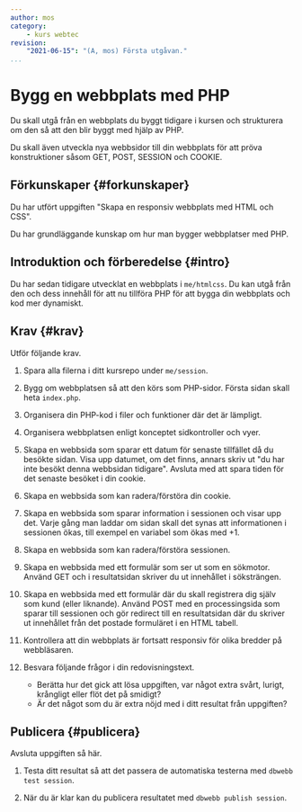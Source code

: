 ```yaml
---
author: mos
category:
    - kurs webtec
revision:
    "2021-06-15": "(A, mos) Första utgåvan."
...
```

Bygg en webbplats med PHP
===================================

Du skall utgå från en webbplats du byggt tidigare i kursen och strukturera om den så att den blir byggt med hjälp av PHP.

Du skall även utveckla nya webbsidor till din webbplats för att pröva konstruktioner såsom GET, POST, SESSION och COOKIE.

<!--more-->



Förkunskaper {#forkunskaper}
-----------------------

Du har utfört uppgiften "Skapa en responsiv webbplats med HTML och CSS".

Du har grundläggande kunskap om hur man bygger webbplatser med PHP.



<!--
Genomgång {#genom}
------------------------

Här är en video som "pratar" dig igenom uppgiftens upplägg och visar hur du kommer igång.

[YOUTUBE src="gKzwQTG9eCI" width=700 caption="Kurs mvc kmom03 tisdagsgenomgång, del 3/3 uppgiften (Zoom med Mikael)."]
-->



Introduktion och förberedelse {#intro}
-----------------------

Du har sedan tidigare utvecklat en webbplats i `me/htmlcss`. Du kan utgå från den och dess innehåll för att nu tillföra PHP för att bygga din webbplats och kod mer dynamiskt.



Krav {#krav}
-----------------------

Utför följande krav.

1. Spara alla filerna i ditt kursrepo under `me/session`.

1. Bygg om webbplatsen så att den körs som PHP-sidor. Första sidan skall heta `index.php`.

1. Organisera din PHP-kod i filer och funktioner där det är lämpligt.

1. Organisera webbplatsen enligt konceptet sidkontroller och vyer.

1. Skapa en webbsida som sparar ett datum för senaste tillfället då du besökte sidan. Visa upp datumet, om det finns, annars skriv ut "du har inte besökt denna webbsidan tidigare". Avsluta med att spara tiden för det senaste besöket i din cookie.

1. Skapa en webbsida som kan radera/förstöra din cookie.

1. Skapa en webbsida som sparar information i sessionen och visar upp det. Varje gång man laddar om sidan skall det synas att informationen i sessionen ökas, till exempel en variabel som ökas med +1.

1. Skapa en webbsida som kan radera/förstöra sessionen.

1. Skapa en webbsida med ett formulär som ser ut som en sökmotor. Använd GET och i resultatsidan skriver du ut innehållet i söksträngen.

1. Skapa en webbsida med ett formulär där du skall registrera dig själv som kund (eller liknande). Använd POST med en processingsida som sparar till sessionen och gör redirect till en resultatsidan där du skriver ut innehållet från det postade formuläret i en HTML tabell.

1. Kontrollera att din webbplats är fortsatt responsiv för olika bredder på webbläsaren.

1. Besvara följande frågor i din redovisningstext.

    * Berätta hur det gick att lösa uppgiften, var något extra svårt, lurigt, krångligt eller flöt det på smidigt?
    * Är det något som du är extra nöjd med i ditt resultat från uppgiften?

<!--
Överkurs drag & drop för att ladda upp en bild.
-->



Publicera {#publicera}
-----------------------

Avsluta uppgiften så här.

1. Testa ditt resultat så att det passera de automatiska testerna med `dbwebb test session`.

1. När du är klar kan du publicera resultatet med `dbwebb publish session`.
